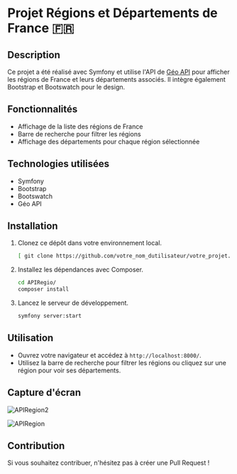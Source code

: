 # Projet Régions et Départements de France 🇫🇷

## Description

Ce projet a été réalisé avec Symfony et utilise l'API de [Géo API](https://geo.api.gouv.fr/decoupage-administratif/regions) pour afficher les régions de France et leurs départements associés. Il intègre également Bootstrap et Bootswatch pour le design.

## Fonctionnalités

- Affichage de la liste des régions de France
- Barre de recherche pour filtrer les régions
- Affichage des départements pour chaque région sélectionnée

## Technologies utilisées

- Symfony
- Bootstrap
- Bootswatch
- Géo API

## Installation

1. Clonez ce dépôt dans votre environnement local.

    ```bash
   [ git clone https://github.com/votre_nom_dutilisateur/votre_projet.git](https://github.com/3lian3/API-region.git)
    ```

2. Installez les dépendances avec Composer.

    ```bash
    cd APIRegio/
    composer install
    ```

3. Lancez le serveur de développement.

    ```bash
    symfony server:start
    ```

## Utilisation

- Ouvrez votre navigateur et accédez à `http://localhost:8000/`.
- Utilisez la barre de recherche pour filtrer les régions ou cliquez sur une région pour voir ses départements.

## Capture d'écran

![APIRegion2](https://github.com/3lian3/API-region/assets/129569092/d3cd083b-78e1-49b1-8876-005e04e53af6)

![APIRegion](https://github.com/3lian3/API-region/assets/129569092/4dba57ca-57fe-4b64-a166-7190fb4eb002)

## Contribution

Si vous souhaitez contribuer, n'hésitez pas à créer une Pull Request !

